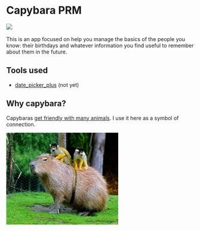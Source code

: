 # Capybara PRM

![](https://img.shields.io/badge/Flutter-02569B?style=for-the-badge&logo=flutter&logoColor=white)

This is an app focused on help you manage the basics of the people you know: their birthdays and whatever information you find useful to remember about them in the future.

## Tools used

- [date_picker_plus](https://pub.dev/packages/date_picker_plus) (not yet)

## Why capybara?

Capybaras [get friendly with many animals](https://a-z-animals.com/blog/capybaras-with-other-animals-do-they-really-get-along-with-everyone/). I use it here as a symbol of connection.

<img src="capybara-and-monkeys.png" width="300">